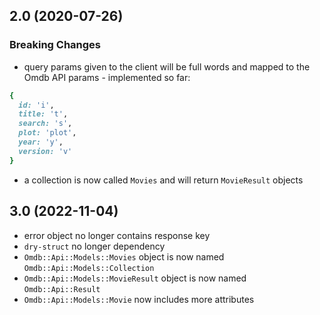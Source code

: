 ## 2.0 (2020-07-26)

### Breaking Changes

* query params given to the client will be full words
and mapped to the Omdb API params - implemented so far:

```ruby
{
  id: 'i',
  title: 't',
  search: 's',
  plot: 'plot',
  year: 'y',
  version: 'v'
}
```

* a collection is now called `Movies` and will return `MovieResult` objects

## 3.0 (2022-11-04)

* error object no longer contains response key
* `dry-struct` no longer dependency 
* `Omdb::Api::Models::Movies` object is now named `Omdb::Api::Models::Collection` 
* `Omdb::Api::Models::MovieResult` object is now named `Omdb::Api::Result` 
* `Omdb::Api::Models::Movie` now includes more attributes

